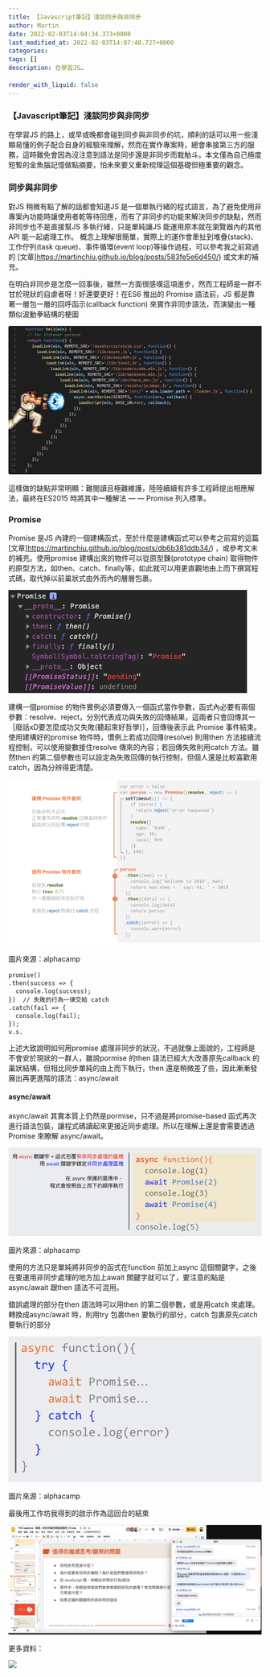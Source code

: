 ```yaml
---
title: 【Javascript筆記】淺談同步與非同步
author: Martin
date: 2022-02-03T14:04:34.373+0000
last_modified_at: 2022-02-03T14:07:40.727+0000
categories: 
tags: []
description: 在學習JS…

render_with_liquid: false
---
```


### 【Javascript筆記】淺談同步與非同步

在學習JS 的路上，或早或晚都會碰到同步與非同步的坑，順利的話可以用一些淺顯易懂的例子配合自身的經驗來理解，然而在實作專案時，總會串接第三方的服務，這時難免會因為沒注意到語法是同步還是非同步而栽觔斗。本文僅為自己極度短暫的金魚腦記憶做點摘要，怕未來要又重新梳理這個基礎但極重要的觀念。
### 同步與非同步

對JS 稍微有點了解的話都會知道JS 是一個單執行緒的程式語言，為了避免使用非專案內功能時讓使用者乾等待回應，而有了非同步的功能來解決同步的缺點，然而非同步也不是直接幫JS 多執行緒，只是單純讓JS 能運用原本就在瀏覽器內的其他API 能一起處理工作。
概念上理解很簡單，實際上的運作會牽扯到堆疊\(stack\)、工作佇列\(task queue\)、事件循環\(event loop\)等操作過程，可以參考我之前寫過的 [文章]https://martinchiu.github.io/blog/posts/583fe5e6d450/) 或文末的補充。

在明白非同步是怎麼一回事後，雖然一方面很感嘆這項進步，然而工程師是一群不甘於現狀的自虐者呀！好還要更好！在ES6 推出的 Promise 語法前，JS 都是靠著一層包一層的回呼函示\(callback function\) 來實作非同步語法，而演變出一種類似波動拳結構的梗圖


![](/assets/4c643243d506/1*m3bN9fCl5IJoXjAiXPsyaQ.png)


這樣做的缺點非常明顯：難閱讀且極難維護，陸陸續續有許多工程師提出相應解法，最終在ES2015 時將其中一種解法 — — Promise 列入標準。
### Promise

Promise 是JS 內建的一個建構函式，至於什麼是建構函式可以參考之前寫的這篇 [文章]https://martinchiu.github.io/blog/posts/db6b381ddb34/) ，或參考文末的補充。使用promise 建構出來的物件可以從原型鍊\(prototype chain\) 取得物件的原型方法，如then、catch、finally等，如此就可以用更直觀地由上而下撰寫程式碼，取代掉以前巢狀式由外而內的層層包裹。


![](/assets/4c643243d506/1*UUdC2lP4ZsTaTXo0u4kmEw.png)


建構一個promise 的物件實例必須要傳入一個函式當作參數，函式內必要有兩個參數：resolve、reject，分別代表成功與失敗的回傳結果，這兩者只會回傳其一［廢話xD要怎麼成功又失敗\(聽起來好哲學\)］，回傳後表示此 Promise 事件結束。使用建構好的promise 物件時，慣例上若成功回傳\(resolve\) 則用then 方法接續流程控制，可以使用變數接住resolve 傳來的內容；若回傳失敗則用catch 方法。雖然then 的第二個參數也可以設定為失敗回傳的執行控制，但個人還是比較喜歡用catch，因為分辨得更清楚。


![圖片來源：alphacamp](/assets/4c643243d506/1*8stXTOjdkI39N1vcCJbv9w.png)

圖片來源：alphacamp
```
promise()   
.then(success => {     
  console.log(success);   
})  // 失敗的行為一律交給 catch   
.catch(fail => {     
  console.log(fail);   
});
v.s.
```

上述大致說明如何用promise 處理非同步的狀況，不過就像上面說的，工程師是不會安於現狀的一群人，雖說pormise 的then 語法已經大大改善原先callback 的巢狀結構，但相比同步單純的由上而下執行，then 還是稍微差了些，因此漸漸發展出再更進階的語法：async/await
#### async/await

async/await 其實本質上仍然是pormise，只不過是將promise\-based 函式再次進行語法包裝，讓程式碼讀起來更接近同步處理。所以在理解上還是會需要透過 Promise 來瞭解 async/await。


![圖片來源：alphacamp](/assets/4c643243d506/1*pIG1n-tKS1rFKyHvsRR_-Q.png)

圖片來源：alphacamp

使用的方法只是單純將非同步的函式在function 前加上async 這個關鍵字，之後在要運用非同步處理的地方加上await 關鍵字就可以了，要注意的點是async/await 跟then 語法不可混用。

錯誤處理的部分在then 語法時可以用then 的第二個參數，或是用catch 來處理。轉換成async/await 時，則用try 包裹then 要執行的部分，catch 包裹原先catch 要執行的部分


![圖片來源：alphacamp](/assets/4c643243d506/1*KlXhRFi70nQ39Du4jDoAeg.png)

圖片來源：alphacamp

最後用工作坊我得到的啟示作為這回合的結束


![](/assets/4c643243d506/1*Elz3QDQ0oAplC32f2sisPA.png)


更多資料：


[![](https://2.bp.blogspot.com/-a2hP5FXgp8c/WZ6mP7niAAI/AAAAAAAA0sc/FAoV5vNJS3sJnIhXJBUb5ABasR6_SuNhQCLcBGAs/w1200-h630-p-k-no-nu/maxresdefault.jpg)](https://pjchender.blogspot.com/2017/08/javascript-learn-event-loop-stack-queue.html)



[![]()](https://wcc723.github.io/development/2020/02/16/all-new-promise/)





